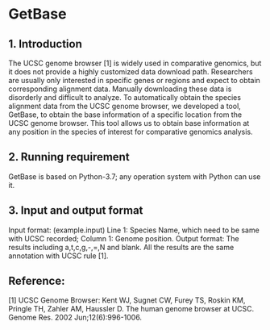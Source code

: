 
# GetBase
## 1. Introduction

The UCSC genome browser [1] is widely used in comparative genomics, but it does not provide a highly customized data download path. Researchers are usually only interested in specific genes or regions and expect to obtain corresponding alignment data. Manually downloading these data is disorderly and difficult to analyze. To automatically obtain the species alignment data from the UCSC genome browser, we developed a tool, GetBase, to obtain the base information of a specific location from the UCSC genome browser. This tool allows us to obtain base information at any position in the species of interest for comparative genomics analysis.

## 2. Running requirement

GetBase is based on Python-3.7; any operation system with Python can use it.

## 3. Input and output format

Input format: 
(example.input) 
Line 1: Species Name, which need to be same with UCSC recorded;
Column 1: Genome position. 
Output format: 
The results including a,t,c,g,-,=,N and blank. All the results are the same annotation with UCSC rule [1]. 


## Reference: 
[1] UCSC Genome Browser: Kent WJ, Sugnet CW, Furey TS, Roskin KM, Pringle TH, Zahler AM, Haussler D. The human genome browser at UCSC. Genome Res. 2002 Jun;12(6):996-1006.
